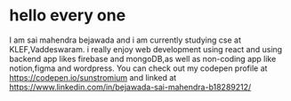 # hello every one
I am sai mahendra bejawada and i am currently studying cse at KLEF,Vaddeswaram. i really enjoy web development using react and using backend app likes firebase and mongoDB,as well as non-coding app like notion,figma and wordpress. You can check out my codepen profile at https://codepen.io/sunstromium and linked at https://www.linkedin.com/in/bejawada-sai-mahendra-b18289212/
